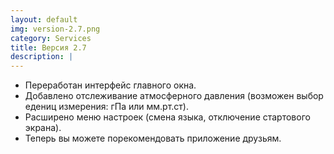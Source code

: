 ```yaml
---
layout: default
img: version-2.7.png
category: Services
title: Версия 2.7
description: |
---
```

- Переработан интерфейс главного окна.
- Добавлено отслеживание атмосферного давления (возможен выбор едениц измерения: гПа или мм.рт.ст).
- Расширено меню настроек (смена языка, отключение стартового экрана).
- Теперь вы можете порекомендовать приложение друзьям.
